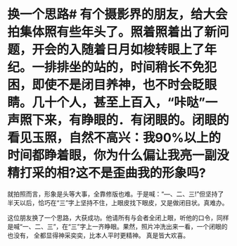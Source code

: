 # 换一个思路# 有个摄影界的朋友，给大会拍集体照有些年头了。照着照着出了新问题，开会的入随着日月如梭转眼上了年纪。一排排坐的站的，时间稍长不免犯困，即使不是闭目养神，也不时会眨眼睛。几十个人，甚至上百入，“咔哒”一声照下来，有睁眼的．有闭眼的。闭眼的看见玉照，自然不高兴：我90%以上的时间都睁着眼，你为什么偏让我亮一副没精打采的相?这不是歪曲我的形象吗?

就拍照而言，形象是头等大事，全靠修版也难。于是喊：“—、二、三!”但坚持了半天以后，恰巧在“三”字上坚持不住，上眼皮找下眼皮，又是做闭目状。真难办。

这位朋友换了一个思路，大获成功。他请所有与会者全闭上眼，听他的口令，同样是喊“一、二、三”，在“三”字上一齐睁眼。果然，照片冲洗出来一看，一个闭眼的也没有，  全都显得神采奕奕，比本人平时更精神。
  真是皆大欢喜。
 